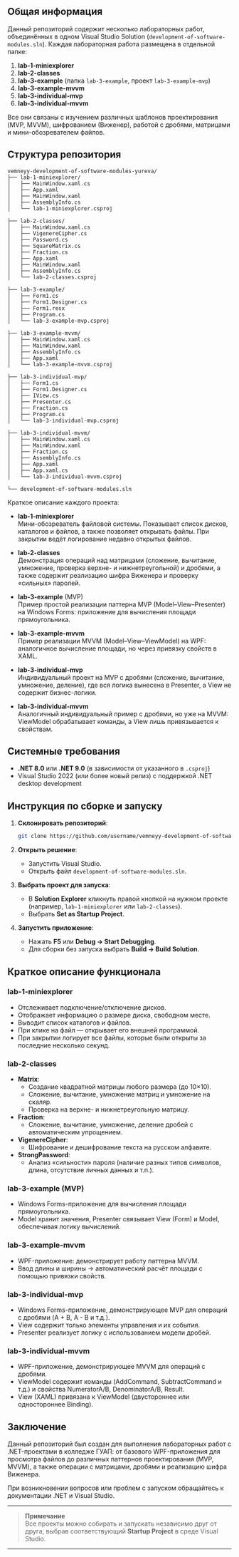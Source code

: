 ## Общая информация

Данный репозиторий содержит несколько лабораторных работ, объединённых в одном Visual Studio Solution (`development-of-software-modules.sln`). Каждая лабораторная работа размещена в отдельной папке:

1. **lab-1-miniexplorer**  
2. **lab-2-classes**  
3. **lab-3-example** (папка `lab-3-example`, проект `lab-3-example-mvp`)  
4. **lab-3-example-mvvm**  
5. **lab-3-individual-mvp**  
6. **lab-3-individual-mvvm**

Все они связаны с изучением различных шаблонов проектирования (MVP, MVVM), шифрованием (Виженер), работой с дробями, матрицами и мини-обозревателем файлов.

## Структура репозитория

```
vemneyy-development-of-software-modules-yureva/
├── lab-1-miniexplorer/
│   ├── MainWindow.xaml.cs
│   ├── App.xaml
│   ├── MainWindow.xaml
│   ├── AssemblyInfo.cs
│   └── lab-1-miniexplorer.csproj

├── lab-2-classes/
│   ├── MainWindow.xaml.cs
│   ├── VigenereCipher.cs
│   ├── Password.cs
│   ├── SquareMatrix.cs
│   ├── Fraction.cs
│   ├── App.xaml
│   ├── MainWindow.xaml
│   ├── AssemblyInfo.cs
│   └── lab-2-classes.csproj

├── lab-3-example/
│   ├── Form1.cs
│   ├── Form1.Designer.cs
│   ├── Form1.resx
│   ├── Program.cs
│   └── lab-3-example-mvp.csproj

├── lab-3-example-mvvm/
│   ├── MainWindow.xaml.cs
│   ├── MainWindow.xaml
│   ├── AssemblyInfo.cs
│   ├── App.xaml
│   └── lab-3-example-mvvm.csproj

├── lab-3-individual-mvp/
│   ├── Form1.cs
│   ├── Form1.Designer.cs
│   ├── IView.cs
│   ├── Presenter.cs
│   ├── Fraction.cs
│   ├── Program.cs
│   └── lab-3-individual-mvp.csproj

├── lab-3-individual-mvvm/
│   ├── MainWindow.xaml.cs
│   ├── MainWindow.xaml
│   ├── Fraction.cs
│   ├── AssemblyInfo.cs
│   ├── App.xaml
│   ├── App.xaml.cs
│   └── lab-3-individual-mvvm.csproj

└── development-of-software-modules.sln
```

Краткое описание каждого проекта:

- **lab-1-miniexplorer**  
  Мини-обозреватель файловой системы. Показывает список дисков, каталогов и файлов, а также позволяет открывать файлы. При закрытии ведёт логирование недавно открытых файлов.

- **lab-2-classes**  
  Демонстрация операций над матрицами (сложение, вычитание, умножение, проверка верхне- и нижнетреугольной) и дробями, а также содержит реализацию шифра Виженера и проверку «сильных» паролей.

- **lab-3-example** (MVP)  
  Пример простой реализации паттерна MVP (Model–View–Presenter) на Windows Forms: приложение для вычисления площади прямоугольника.

- **lab-3-example-mvvm**  
  Пример реализации MVVM (Model–View–ViewModel) на WPF: аналогичное вычисление площади, но через привязку свойств в XAML.

- **lab-3-individual-mvp**  
  Индивидуальный проект на MVP с дробями (сложение, вычитание, умножение, деление), где вся логика вынесена в Presenter, а View не содержит бизнес-логики.

- **lab-3-individual-mvvm**  
  Аналогичный индивидуальный пример с дробями, но уже на MVVM: ViewModel обрабатывает команды, а View лишь привязывается к свойствам.

## Системные требования

- **.NET 8.0** или **.NET 9.0** (в зависимости от указанного в `.csproj`)  
- Visual Studio 2022 (или более новый релиз) с поддержкой .NET desktop development

## Инструкция по сборке и запуску

1. **Склонировать репозиторий**:
   ```bash
   git clone https://github.com/username/vemneyy-development-of-software-modules-yureva.git
   ```

2. **Открыть решение**:
   - Запустить Visual Studio.
   - Открыть файл `development-of-software-modules.sln`.

3. **Выбрать проект для запуска**:
   - В **Solution Explorer** кликнуть правой кнопкой на нужном проекте (например, `lab-1-miniexplorer` или `lab-2-classes`).
   - Выбрать **Set as Startup Project**.

4. **Запустить приложение**:
   - Нажать **F5** или **Debug -> Start Debugging**.  
   - Для сборки без запуска выбрать **Build -> Build Solution**.

## Краткое описание функционала

### lab-1-miniexplorer
- Отслеживает подключение/отключение дисков.
- Отображает информацию о размере диска, свободном месте.
- Выводит список каталогов и файлов.
- При клике на файл — открывает его внешней программой.
- При закрытии логирует все файлы, которые были открыты за последние несколько секунд.

### lab-2-classes
- **Matrix**:
  - Создание квадратной матрицы любого размера (до 10×10).
  - Сложение, вычитание, умножение матриц и умножение на скаляр.
  - Проверка на верхне- и нижнетреугольную матрицу.
- **Fraction**:
  - Сложение, вычитание, умножение, деление дробей с автоматическим упрощением.
- **VigenereCipher**:
  - Шифрование и дешифрование текста на русском алфавите.
- **StrongPassword**:
  - Анализ «сильности» пароля (наличие разных типов символов, длина, отсутствие личных данных и т.п.).

### lab-3-example (MVP)
- Windows Forms-приложение для вычисления площади прямоугольника.
- Model хранит значения, Presenter связывает View (Form) и Model, обеспечивая логику вычислений.

### lab-3-example-mvvm
- WPF-приложение: демонстрирует работу паттерна MVVM.
- Ввод длины и ширины → автоматический расчёт площади с помощью привязки свойств.

### lab-3-individual-mvp
- Windows Forms-приложение, демонстрирующее MVP для операций с дробями (A + B, A - B и т.д.).
- View содержит только элементы управления и их события.
- Presenter реализует логику с использованием модели дробей.

### lab-3-individual-mvvm
- WPF-приложение, демонстрирующее MVVM для операций с дробями.
- ViewModel содержит команды (AddCommand, SubtractCommand и т.д.) и свойства NumeratorA/B, DenominatorA/B, Result.
- View (XAML) привязана к ViewModel (двустороннее или одностороннее Binding).

## Заключение

Данный репозиторий был создан для выполнения лабораторных работ с .NET-проектами в колледже ГУАП: от базового WPF-приложения для просмотра файлов до различных паттернов проектирования (MVP, MVVM), а также операции с матрицами, дробями и реализацию шифра Виженера.

При возникновении вопросов или проблем с запуском обращайтесь к документации .NET и Visual Studio.


---  

> **Примечание**  
> Все проекты можно собирать и запускать независимо друг от друга, выбрав соответствующий **Startup Project** в среде Visual Studio.  

---  
